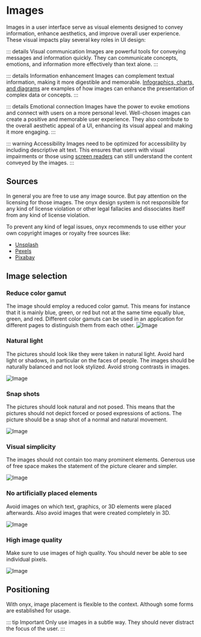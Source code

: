 # Images

Images in a user interface serve as visual elements designed to convey information, enhance aesthetics, and improve overall user experience. These visual impacts play several key roles in UI design:

::: details Visual communication
Images are powerful tools for conveying messages and information quickly. They can communicate concepts, emotions, and information more effectively than text alone.
:::

::: details Information enhancement
Images can complement textual information, making it more digestible and memorable. [Infographics, charts, and diagrams](/basics/infographics) are examples of how images can enhance the presentation of complex data or concepts.
:::

::: details Emotional connection
Images have the power to evoke emotions and connect with users on a more personal level. Well-chosen images can create a positive and memorable user experience. They also contribute to the overall aesthetic appeal of a UI, enhancing its visual appeal and making it more engaging.
:::

::: warning Accessibility
Images need to be optimized for accessibility by including descriptive alt text. This ensures that users with visual impairments or those using [screen readers](/basics/accessibility#screen-readers) can still understand the content conveyed by the images.
:::

## Sources

In general you are free to use any image source. But pay attention on the licensing for those images. The onyx design system is not responsible for any kind of license violation or other legal fallacies and dissociates itself from any kind of license violation.

To prevent any kind of legal issues, onyx recommends to use either your own copyright images or royalty free sources like:

- [Unsplash](https://unsplash.com)
- [Pexels](https://pexels.com)
- [Pixabay](https://pixabay.com)

## Image selection

### Reduce color gamut

The image should employ a reduced color gamut. This means for instance that it is mainly blue, green, or red but not at the same time equally blue, green, and red. Different color gamuts can be used in an application for different pages to distinguish them from each other.
![Image](/assets/color_gamut.png)

### Natural light

The pictures should look like they were taken in natural light. Avoid hard light or shadows, in particular on the faces of people. The images should be naturally balanced and not look stylized. Avoid strong contrasts in images.

![Image](/assets/natural_light.png)

### Snap shots

The pictures should look natural and not posed. This means that the pictures should not depict forced or posed expressions of actions. The picture should be a snap shot of a normal and natural movement.

![Image](/assets/snap_shots.png)

### Visual simplicity

The images should not contain too many prominent elements. Generous use of free space makes the statement of the picture clearer and simpler.

![Image](/assets/visual_simplicity.png)

### No artificially placed elements

Avoid images on which text, graphics, or 3D elements were placed afterwards. Also avoid images that were created completely in 3D.

![Image](/assets/artificial_elements.png)

### High image quality

Make sure to use images of high quality. You should never be able to see individual pixels.

![Image](/assets/image_quality.png)

## Positioning

With onyx, image placement is flexible to the context. Although some forms are established for usage.

::: tip Important
Only use images in a subtle way. They should never distract the focus of the user.
:::
